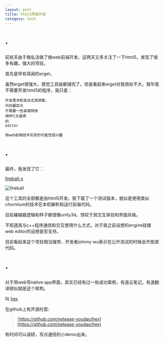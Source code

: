 ```yaml
---
layout: post
title: html5界面开发
category: tech
---
```


# ·

前些天由于做私活做了做web前端开发，这两天又多关注了一下html5，发现了很多有趣，强大的项目。

首先是早有耳闻的erget，

虽然erget很强大，感觉工具链都铺完了。但是看起来erget对我用处不大，我毕竟不需要开发html5的程序，我只是：

```
开发需求和变动尤其频繁，
代码量巨大
不需要一些高端特效
用MFC太蛋疼
的
editor

用web前端技术实现的可能性感兴趣
```

# ·

最终，我发现了它：

[fireball-x](http://fireball-x.com)

![fireball](http://fireball-x.com/images/Fireball-UI.png)

这个工具的全部都是由html5开发。我下载了一个测试版本，貌似是使用类似chormium的技术在本机解析和运行前端代码。

目前编辑器逻辑和样子都很像unity3d。惊叹于其交互体验和界面风格。

不知道其与c++程序通信和交互使用什么方式，对于我之前设想的engine挂接web editor的设想是否支持。

目前看起来这个项目相当强悍，开发者johnny wu表示在公开测试的时候会开放源代码。

# ·

对于用web写native app界面，其实已经有过一些成功案例，有道云笔记，有道翻译貌似就是这个架构。

叫 [hex](http://hex.youdao.com/zh-cn/index.html)

在github上有开源托管:

> [https://github.com/netease-youdao/hex](https://github.com/netease-youdao/hex)

有时间可以调研，写点通信的小demo出来。





